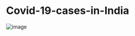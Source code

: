 # Covid-19-cases-in-India
![image](https://tse2.mm.bing.net/th?id=OIP.U_UF9q59PUUStC9O9At6swAAAA&pid=Api&P=0&w=246&h=154)
